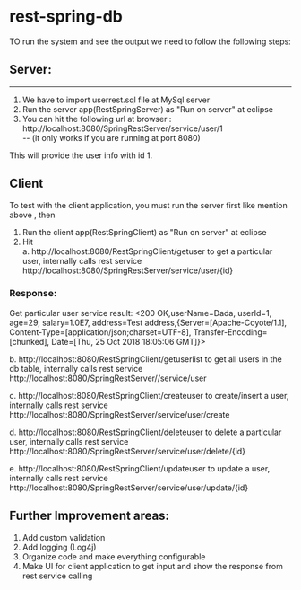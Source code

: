 # rest-spring-db
TO run the system and see the output we need to follow the following steps:

## Server:
------------------
1. We have to import userrest.sql file at MySql server
2. Run the server app(RestSpringServer) as "Run on server" at eclipse
3. You can hit the following url at browser :
http://localhost:8080/SpringRestServer/service/user/1   
-- (it only works if you are running at port 8080)

This will provide the user info with id 1.


## Client 

To test with the client application, you must run the server first like mention above , then

1. Run the client app(RestSpringClient)  as "Run on server" at eclipse
2. Hit
<br>a. http://localhost:8080/RestSpringClient/getuser to get a particular user, internally calls rest service  http://localhost:8080/SpringRestServer/service/user/{id}

### Response: 
Get particular user service result: 
<200 OK,userName=Dada, userId=1, age=29, salary=1.0E7, address=Test address,{Server=[Apache-Coyote/1.1], Content-Type=[application/json;charset=UTF-8], Transfer-Encoding=[chunked], Date=[Thu, 25 Oct 2018 18:05:06 GMT]}>

b. http://localhost:8080/RestSpringClient/getuserlist to get all users in the db table, internally calls rest service
http://localhost:8080/SpringRestServer//service/user

c. http://localhost:8080/RestSpringClient/createuser to create/insert a user, internally calls rest service
http://localhost:8080/SpringRestServer/service/user/create

d. http://localhost:8080/RestSpringClient/deleteuser to delete a particular user, internally calls rest service
http://localhost:8080/SpringRestServer/service/user/delete/{id}

e. http://localhost:8080/RestSpringClient/updateuser to update a user, internally calls rest service
http://localhost:8080/SpringRestServer/service/user/update/{id}



## Further Improvement areas:
1. Add custom validation
2. Add logging (Log4j)
3. Organize code and make everything configurable 
4. Make UI for client application to get input and show the response from rest service calling 





